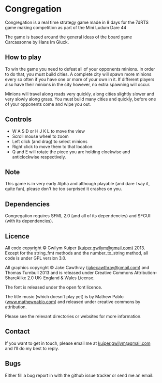Congregation
============

Congregation is a real time strategy game made in 8 days for the 7dRTS game
making competition as part of the Mini Ludum Dare 44

The game is based around the general ideas of the board game Carcassonne
by Hans Im Gluck.

How to play
-----------

To win the game you need to defeat all of your opponents minions. In order to
do that, you must build cities. A complete city will spawn more minions every
so often if you have one or more of your own in it. If different players also
have their minions in the city however, no extra spawning will occur.

Minions will travel along roads very quickly, along cities slightly slower and
very slowly along grass. You must build many cities and quickly, before one of
your opponents come and wipe you out.

Controls
--------

- W A S D or H J K L to move the view
- Scroll mouse wheel to zoom
- Left click (and drag) to select minions
- Right click to move them to that location
- Q and E will rotate the piece you are holding clockwise and anticlockwise respectively.

Note
----

This game is in very early Alpha and although playable (and dare I say it, quite fun),
please don't be too surprised it crashes on you.

Dependencies
------------

Congregation requires SFML 2.0 (and all of its dependencies) and SFGUI (with its dependencies).

Licence
-------

All code copyright &copy; Gwilym Kuiper (kuiper.gwilym@gmail.com) 2013. Except for the
string\_fmt methods and the number\_to\_string method, all code is under GPL version 3.0.

All graphics copyright &copy; Jake Cawthray (jakecawthray@gmail.com) and Thomas Turnbull
2013 and is released under Creative Commons Attribution-ShareAlike 2.0 UK: England & Wales License.

The font is released under the open font licence.

The title music (which doesn't play yet) is by Mathew Pablo (www.mathewpablo.com) and released
under creative commons by attribution.

Please see the relevant directories or websites for more information.

Contact
-------

If you want to get in touch, please email me at kuiper.gwilym@gmail.com and I'll do my
best to reply.

Bugs
----

Either fill a bug report in with the github issue tracker or send me an email.
